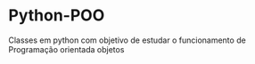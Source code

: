 # Python-POO

Classes em python com objetivo de estudar o funcionamento de Programação orientada objetos
